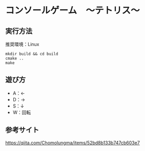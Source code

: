 # コンソールゲーム　～テトリス～
## 実行方法
推奨環境：Linux
```
mkdir build && cd build
cmake ..
make
```
## 遊び方
- A：←
- D：→
- S：↓
- W：回転

## 参考サイト
https://qiita.com/Chomolungma/items/52bd8b133b747cb603e7
